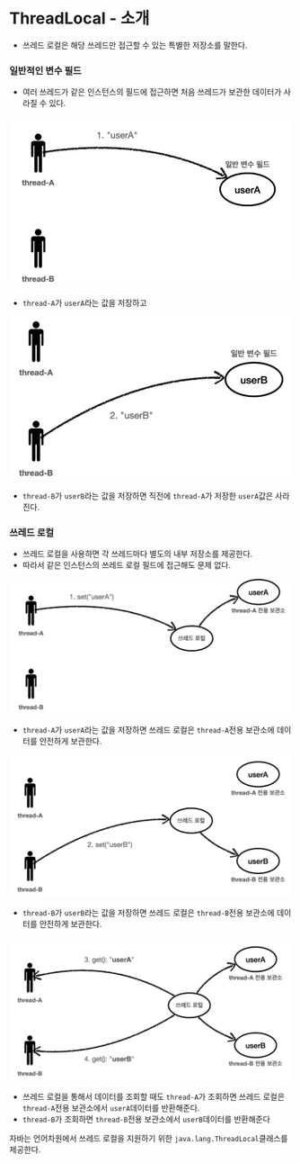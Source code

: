# ThreadLocal - 소개

- 쓰레드 로컬은 해당 쓰레드만 접근할 수 있는 특별한 저장소를 말한다.

### 일반적인 변수 필드

- 여러 쓰레드가 같은 인스턴스의 필드에 접근하면 처음 쓰레드가 보관한 데이터가 사라질 수 있다.

![1.png](Image%2F1.png)
- ``thread-A``가 ``userA``라는 값을 저장하고

![2.png](Image%2F2.png)
- ``thread-B``가 ``userB``라는 값을 저장하면 직전에 ``thread-A``가 저장한 ``userA``값은 사라진다.

### 쓰레드 로컬

- 쓰레드 로컬을 사용하면 각 쓰레드마다 별도의 내부 저장소를 제공한다. 
- 따라서 같은 인스턴스의 쓰레드 로컬 필드에 접근해도 문제 없다.

![3.png](Image%2F3.png)
- ``thread-A``가 ``userA``라는 값을 저장하면 쓰레드 로컬은 ``thread-A``전용 보관소에 데이터를 안전하게 보관한다.

![4.png](Image%2F4.png)
- ``thread-B``가 ``userB``라는 값을 저장하면 쓰레드 로컬은 ``thread-B``전용 보관소에 데이터를 안전하게 보관한다.

![5.png](Image%2F5.png)
- 쓰레드 로컬을 통해서 데이터를 조회할 때도 ``thread-A``가 조회하면 쓰레드 로컬은 ``thread-A``전용 보관소에서
  ``userA``데이터를 반환해준다. 
- ``thread-B``가 조회하면 ``thread-B``전용 보관소에서 ``userB``데이터를 반환해준다

자바는 언어차원에서 쓰레드 로컬을 지원하기 위한 ``java.lang.ThreadLocal``클래스를 제공한다.


